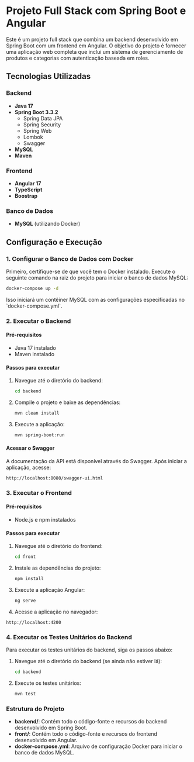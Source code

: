 
# Projeto Full Stack com Spring Boot e Angular

Este é um projeto full stack que combina um backend desenvolvido em Spring Boot com um frontend em Angular. O objetivo do projeto é fornecer uma aplicação web completa que inclui um sistema de gerenciamento de produtos e categorias com autenticação baseada em roles.

## Tecnologias Utilizadas

### Backend
- **Java 17**
- **Spring Boot 3.3.2**
  - Spring Data JPA
  - Spring Security
  - Spring Web
  - Lombok
  - Swagger
- **MySQL**
- **Maven**

### Frontend
- **Angular 17**
- **TypeScript**
- **Boostrap**

### Banco de Dados
- **MySQL** (utilizando Docker)

## Configuração e Execução

### 1. Configurar o Banco de Dados com Docker

Primeiro, certifique-se de que você tem o Docker instalado. Execute o seguinte comando na raiz do projeto para iniciar o banco de dados MySQL:

```bash
docker-compose up -d
```

Isso iniciará um contêiner MySQL com as configurações especificadas no \`docker-compose.yml\`.

### 2. Executar o Backend

#### Pré-requisitos
- Java 17 instalado
- Maven instalado

#### Passos para executar
1. Navegue até o diretório do backend:
   ```bash
   cd backend
   ```
2. Compile o projeto e baixe as dependências:
   ```bash
   mvn clean install
   ```
3. Execute a aplicação:
   ```bash
   mvn spring-boot:run
   ```

#### Acessar o Swagger

A documentação da API está disponível através do Swagger. Após iniciar a aplicação, acesse:

```
http://localhost:8080/swagger-ui.html
```

### 3. Executar o Frontend

#### Pré-requisitos
- Node.js e npm instalados

#### Passos para executar
1. Navegue até o diretório do frontend:
   ```bash
   cd front
   ```
2. Instale as dependências do projeto:
   ```bash
   npm install
   ```
3. Execute a aplicação Angular:
   ```bash
   ng serve
   ```

4. Acesse a aplicação no navegador:

```
http://localhost:4200
```

### 4. Executar os Testes Unitários do Backend

Para executar os testes unitários do backend, siga os passos abaixo:

1. Navegue até o diretório do backend (se ainda não estiver lá):
   ```bash
   cd backend
   ```
2. Execute os testes unitários:
   ```bash
   mvn test
   ```

### Estrutura do Projeto

- **backend/**: Contém todo o código-fonte e recursos do backend desenvolvido em Spring Boot.
- **front/**: Contém todo o código-fonte e recursos do frontend desenvolvido em Angular.
- **docker-compose.yml**: Arquivo de configuração Docker para iniciar o banco de dados MySQL.


